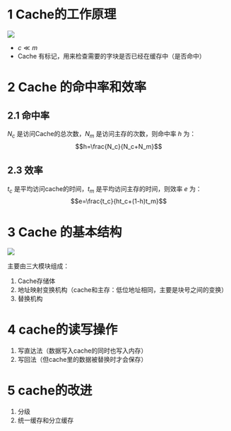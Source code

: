 # 1 Cache的工作原理
![](https://obsdian-img-1319433252.cos.ap-shanghai.myqcloud.com/PixPin_2023-12-02_11-48-37.png)

- $c \ll m$ 
- Cache 有标记，用来检查需要的字块是否已经在缓存中（是否命中）

# 2 Cache 的命中率和效率
## 2.1 命中率
$N_c$ 是访问Cache的总次数，$N_m$ 是访问主存的次数，则命中率 $h$ 为：$$h=\frac{N_c}{N_c+N_m}$$
## 2.3 效率
$t_c$ 是平均访问cache的时间，$t_m$ 是平均访问主存的时间，则效率 $e$ 为：$$e=\frac{t_c}{ht_c+(1-h)t_m}$$
# 3 Cache 的基本结构
![](https://obsdian-img-1319433252.cos.ap-shanghai.myqcloud.com/PixPin_2023-12-02_14-38-15.png)

主要由三大模块组成：
1. Cache存储体
2. 地址映射变换机构（cache和主存：低位地址相同，主要是块号之间的变换）
3. 替换机构

# 4 cache的读写操作
1. 写直达法（数据写入cache的同时也写入内存）
2. 写回法（但cache里的数据被替换时才会保存）

# 5 cache的改进
1. 分级
2. 统一缓存和分立缓存

